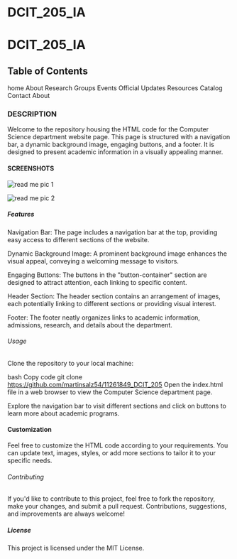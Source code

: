 # DCIT_205_IA
# DCIT_205_IA
 
## Table of Contents
home
About
Research Groups
Events
Official Updates
Resources
Catalog 
Contact About
###  DESCRIPTION
Welcome to the repository housing the HTML code for the Computer Science department website page. This page is structured with a navigation bar, a dynamic background image, engaging buttons, and a footer. It is designed to present academic information in a visually appealing manner.
#### SCREENSHOTS
![read me pic 1](https://github.com/MartinSalz54/11261849_DCIT_205/assets/152021718/d3eed04d-bded-4108-b70d-b070d2415bd0)

![read me pic 2](https://github.com/MartinSalz54/11261849_DCIT_205/assets/152021718/06c834c9-fd89-4531-9662-37ff061c9cf5)





##### Features
Navigation Bar: The page includes a navigation bar at the top, providing easy access to different sections of the website.

Dynamic Background Image: A prominent background image enhances the visual appeal, conveying a welcoming message to visitors.

Engaging Buttons: The buttons in the "button-container" section are designed to attract attention, each linking to specific content.

Header Section: The header section contains an arrangement of images, each potentially linking to different sections or providing visual interest.

Footer: The footer neatly organizes links to academic information, admissions, research, and details about the department.

###### Usage
Clone the repository to your local machine:

bash
Copy code
git clone https://github.com/martinsalz54/11261849_DCIT_205
Open the index.html file in a web browser to view the Computer Science department page.

Explore the navigation bar to visit different sections and click on buttons to learn more about academic programs.

#### Customization
Feel free to customize the HTML code according to your requirements. You can update text, images, styles, or add more sections to tailor it to your specific needs.

###### Contributing
If you'd like to contribute to this project, feel free to fork the repository, make your changes, and submit a pull request. Contributions, suggestions, and improvements are always welcome!

##### License
This project is licensed under the MIT License.
